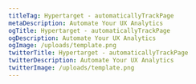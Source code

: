 ```yaml
---
titleTag: Hypertarget - automaticallyTrackPage
metaDescription: Automate Your UX Analytics
ogTitle: Hypertarget - automaticallyTrackPage
ogDescription: Automate Your UX Analytics
ogImage: /uploads/template.png
twitterTitle: Hypertarget - automaticallyTrackPage
twitterDescription: Automate Your UX Analytics
twitterImage: /uploads/template.png
---
```

